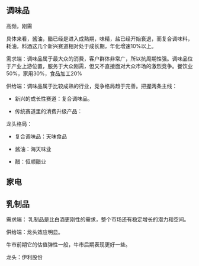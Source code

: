 ## 调味品

高频，刚需

具体来看，酱油，醋已经是进入成熟期，味精，盐已经开始衰退，而复合调味料，耗油，料酒这几个新兴赛道相对处于成长期，年化增速10%以上。

需求端：调味品属于最大众的消费，客户群体非常广，所以抗周期性强。调味品位于产业上游位置，服务于大众刚需，但又不直接面对大众市场的激烈竞争。餐饮业 50%，家用30%，食品加工20%

供给端：调味品属于比较成熟的行业，竞争格局趋于完善。把握两条主线：

- 新兴的成长性赛道：复合调味品。

- 传统赛道里的消费升级产品：

龙头格局：

- 复合调味品：天味食品

- 酱油：海天味业

- 醋：恒顺醋业

## 家电

## 乳制品

需求端： 乳制品是比白酒更刚性的需求，整个市场还有稳定增长的潜力和空间。

供给端：龙头效应明显。

牛市前期它的估值弹性一般，牛市后期表现更好一些。

龙头：伊利股份
